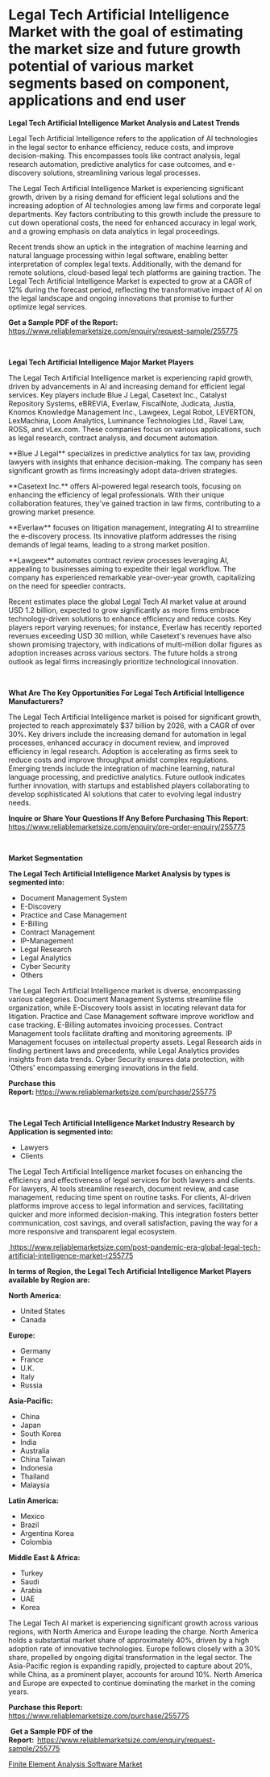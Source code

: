 <p><h1>Legal Tech Artificial Intelligence Market with the goal of estimating the market size and future growth potential of various market segments based on component, applications and end user</h1></p><p><strong>Legal Tech Artificial Intelligence Market Analysis and Latest Trends</strong></p>
<p><p>Legal Tech Artificial Intelligence refers to the application of AI technologies in the legal sector to enhance efficiency, reduce costs, and improve decision-making. This encompasses tools like contract analysis, legal research automation, predictive analytics for case outcomes, and e-discovery solutions, streamlining various legal processes.</p><p>The Legal Tech Artificial Intelligence Market is experiencing significant growth, driven by a rising demand for efficient legal solutions and the increasing adoption of AI technologies among law firms and corporate legal departments. Key factors contributing to this growth include the pressure to cut down operational costs, the need for enhanced accuracy in legal work, and a growing emphasis on data analytics in legal proceedings.</p><p>Recent trends show an uptick in the integration of machine learning and natural language processing within legal software, enabling better interpretation of complex legal texts. Additionally, with the demand for remote solutions, cloud-based legal tech platforms are gaining traction. The Legal Tech Artificial Intelligence Market is expected to grow at a CAGR of 12% during the forecast period, reflecting the transformative impact of AI on the legal landscape and ongoing innovations that promise to further optimize legal services.</p></p>
<p><strong>Get a Sample PDF of the Report:&nbsp;</strong> <a href="https://www.reliablemarketsize.com/enquiry/request-sample/255775?utm_campaign=3016&utm_medium=2&utm_source=Github&utm_content=ia&utm_term=30032025&utm_id=legal-tech-artificial-intelligence">https://www.reliablemarketsize.com/enquiry/request-sample/255775</a></p>
<p>&nbsp;</p>
<p><strong>Legal Tech Artificial Intelligence Major Market Players</strong></p>
<p><p>The Legal Tech Artificial Intelligence market is experiencing rapid growth, driven by advancements in AI and increasing demand for efficient legal services. Key players include Blue J Legal, Casetext Inc., Catalyst Repository Systems, eBREVIA, Everlaw, FiscalNote, Judicata, Justia, Knomos Knowledge Management Inc., Lawgeex, Legal Robot, LEVERTON, LexMachina, Loom Analytics, Luminance Technologies Ltd., Ravel Law, ROSS, and vLex.com. These companies focus on various applications, such as legal research, contract analysis, and document automation.</p><p>**Blue J Legal** specializes in predictive analytics for tax law, providing lawyers with insights that enhance decision-making. The company has seen significant growth as firms increasingly adopt data-driven strategies.</p><p>**Casetext Inc.** offers AI-powered legal research tools, focusing on enhancing the efficiency of legal professionals. With their unique collaboration features, they've gained traction in law firms, contributing to a growing market presence.</p><p>**Everlaw** focuses on litigation management, integrating AI to streamline the e-discovery process. Its innovative platform addresses the rising demands of legal teams, leading to a strong market position.</p><p>**Lawgeex** automates contract review processes leveraging AI, appealing to businesses aiming to expedite their legal workflow. The company has experienced remarkable year-over-year growth, capitalizing on the need for speedier contracts.</p><p>Recent estimates place the global Legal Tech AI market value at around USD 1.2 billion, expected to grow significantly as more firms embrace technology-driven solutions to enhance efficiency and reduce costs. Key players report varying revenues; for instance, Everlaw has recently reported revenues exceeding USD 30 million, while Casetext's revenues have also shown promising trajectory, with indications of multi-million dollar figures as adoption increases across various sectors. The future holds a strong outlook as legal firms increasingly prioritize technological innovation.</p></p>
<p>&nbsp;</p>
<p><strong>What Are The Key Opportunities For Legal Tech Artificial Intelligence Manufacturers?</strong></p>
<p><p>The Legal Tech Artificial Intelligence market is poised for significant growth, projected to reach approximately $37 billion by 2026, with a CAGR of over 30%. Key drivers include the increasing demand for automation in legal processes, enhanced accuracy in document review, and improved efficiency in legal research. Adoption is accelerating as firms seek to reduce costs and improve throughput amidst complex regulations. Emerging trends include the integration of machine learning, natural language processing, and predictive analytics. Future outlook indicates further innovation, with startups and established players collaborating to develop sophisticated AI solutions that cater to evolving legal industry needs.</p></p>
<p><strong>Inquire or Share Your Questions If Any Before Purchasing This Report:</strong> <a href="https://www.reliablemarketsize.com/enquiry/pre-order-enquiry/255775?utm_campaign=3016&utm_medium=2&utm_source=Github&utm_content=ia&utm_term=30032025&utm_id=legal-tech-artificial-intelligence">https://www.reliablemarketsize.com/enquiry/pre-order-enquiry/255775</a></p>
<p>&nbsp;</p>
<p><strong>Market Segmentation</strong></p>
<p><strong>The Legal Tech Artificial Intelligence Market Analysis by types is segmented into:</strong></p>
<p><ul><li>Document Management System</li><li>E-Discovery</li><li>Practice and Case Management</li><li>E-Billing</li><li>Contract Management</li><li>IP-Management</li><li>Legal Research</li><li>Legal Analytics</li><li>Cyber Security</li><li>Others</li></ul></p>
<p><p>The Legal Tech Artificial Intelligence market is diverse, encompassing various categories. Document Management Systems streamline file organization, while E-Discovery tools assist in locating relevant data for litigation. Practice and Case Management software improve workflow and case tracking. E-Billing automates invoicing processes. Contract Management tools facilitate drafting and monitoring agreements. IP Management focuses on intellectual property assets. Legal Research aids in finding pertinent laws and precedents, while Legal Analytics provides insights from data trends. Cyber Security ensures data protection, with 'Others' encompassing emerging innovations in the field.</p></p>
<p><strong>Purchase this Report:&nbsp;</strong><a href="https://www.reliablemarketsize.com/purchase/255775?utm_campaign=3016&utm_medium=2&utm_source=Github&utm_content=ia&utm_term=30032025&utm_id=legal-tech-artificial-intelligence">https://www.reliablemarketsize.com/purchase/255775</a></p>
<p>&nbsp;</p>
<p><strong>The Legal Tech Artificial Intelligence Market Industry Research by Application is segmented into:</strong></p>
<p><ul><li>Lawyers</li><li>Clients</li></ul></p>
<p><p>The Legal Tech Artificial Intelligence market focuses on enhancing the efficiency and effectiveness of legal services for both lawyers and clients. For lawyers, AI tools streamline research, document review, and case management, reducing time spent on routine tasks. For clients, AI-driven platforms improve access to legal information and services, facilitating quicker and more informed decision-making. This integration fosters better communication, cost savings, and overall satisfaction, paving the way for a more responsive and transparent legal ecosystem.</p></p>
<p><a href="https://www.reliablemarketsize.com/post-pandemic-era-global-legal-tech-artificial-intelligence-market-r255775?utm_campaign=3016&utm_medium=2&utm_source=Github&utm_content=ia&utm_term=30032025&utm_id=legal-tech-artificial-intelligence">&nbsp;https://www.reliablemarketsize.com/post-pandemic-era-global-legal-tech-artificial-intelligence-market-r255775</a></p>
<p><strong>In terms of Region, the Legal Tech Artificial Intelligence Market Players available by Region are:</strong></p>
<p>
    <p> <strong> North America: </strong>
        <ul>
            <li>United States</li>
            <li>Canada</li>
        </ul>
        </p> 
    <p> <strong> Europe: </strong>
        <ul>
            <li>Germany</li>
            <li>France</li>
            <li>U.K.</li>
            <li>Italy</li>
            <li>Russia</li>
        </ul>
        </p> 
    <p> <strong> Asia-Pacific: </strong>
        <ul>
            <li>China</li>
            <li>Japan</li>
            <li>South Korea</li>
            <li>India</li>
            <li>Australia</li>
            <li>China Taiwan</li>
            <li>Indonesia</li>
            <li>Thailand</li>
            <li>Malaysia</li>
        </ul>
        </p> 
    <p> <strong> Latin America: </strong>
        <ul>
            <li>Mexico</li>
            <li>Brazil</li>
            <li>Argentina Korea</li>
            <li>Colombia</li>
        </ul>
        </p> 
    <p> <strong> Middle East & Africa: </strong>
        <ul>
            <li>Turkey</li>
            <li>Saudi</li>
            <li>Arabia</li>
            <li>UAE</li>
            <li>Korea</li>
        </ul>
    </p>
    </p>
<p><p>The Legal Tech AI market is experiencing significant growth across various regions, with North America and Europe leading the charge. North America holds a substantial market share of approximately 40%, driven by a high adoption rate of innovative technologies. Europe follows closely with a 30% share, propelled by ongoing digital transformation in the legal sector. The Asia-Pacific region is expanding rapidly, projected to capture about 20%, while China, as a prominent player, accounts for around 10%. North America and Europe are expected to continue dominating the market in the coming years.</p></p>
<p><strong>Purchase this Report: </strong><a href="https://www.reliablemarketsize.com/purchase/255775?utm_campaign=3016&utm_medium=2&utm_source=Github&utm_content=ia&utm_term=30032025&utm_id=legal-tech-artificial-intelligence">https://www.reliablemarketsize.com/purchase/255775</a></p>
<p>&nbsp;<strong>Get a Sample PDF of the Report:&nbsp;&nbsp;</strong><a href="https://www.reliablemarketsize.com/enquiry/request-sample/255775?utm_campaign=3016&utm_medium=2&utm_source=Github&utm_content=ia&utm_term=30032025&utm_id=legal-tech-artificial-intelligence">https://www.reliablemarketsize.com/enquiry/request-sample/255775</a></p>
<p><strong></strong></p>
<p><p><a href="https://github.com/xtysizov/Market-Research-Report-List-1/blob/main/finite-element-analysis-software-market.md?utm_campaign=3016&utm_medium=2&utm_source=Github&utm_content=ia&utm_term=30032025&utm_id=legal-tech-artificial-intelligence">Finite Element Analysis Software Market</a></p></p>